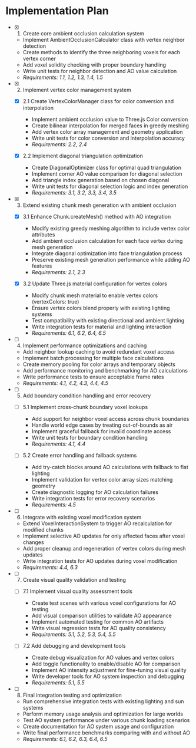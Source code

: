 # Implementation Plan

- [x] 1. Create core ambient occlusion calculation system





  - Implement AmbientOcclusionCalculator class with vertex neighbor detection
  - Create methods to identify the three neighboring voxels for each vertex corner
  - Add voxel solidity checking with proper boundary handling
  - Write unit tests for neighbor detection and AO value calculation
  - _Requirements: 1.1, 1.2, 1.3, 1.4, 1.5_

- [x] 2. Implement vertex color management system




  - [x] 2.1 Create VertexColorManager class for color conversion and interpolation


    - Implement ambient occlusion value to Three.js Color conversion
    - Create bilinear interpolation for merged faces in greedy meshing
    - Add vertex color array management and geometry application
    - Write unit tests for color conversion and interpolation accuracy
    - _Requirements: 2.2, 2.4_

  - [x] 2.2 Implement diagonal triangulation optimization


    - Create DiagonalOptimizer class for optimal quad triangulation
    - Implement corner AO value comparison for diagonal selection
    - Add triangle index generation based on chosen diagonal
    - Write unit tests for diagonal selection logic and index generation
    - _Requirements: 3.1, 3.2, 3.3, 3.4, 3.5_

- [x] 3. Extend existing chunk mesh generation with ambient occlusion





  - [x] 3.1 Enhance Chunk.createMesh() method with AO integration


    - Modify existing greedy meshing algorithm to include vertex color attributes
    - Add ambient occlusion calculation for each face vertex during mesh generation
    - Integrate diagonal optimization into face triangulation process
    - Preserve existing mesh generation performance while adding AO features
    - _Requirements: 2.1, 2.3_

  - [x] 3.2 Update Three.js material configuration for vertex colors


    - Modify chunk mesh material to enable vertex colors (vertexColors: true)
    - Ensure vertex colors blend properly with existing lighting systems
    - Test compatibility with existing directional and ambient lighting
    - Write integration tests for material and lighting interaction
    - _Requirements: 6.1, 6.2, 6.4, 6.5_

- [ ] 4. Implement performance optimizations and caching
  - Add neighbor lookup caching to avoid redundant voxel access
  - Implement batch processing for multiple face calculations
  - Create memory pooling for color arrays and temporary objects
  - Add performance monitoring and benchmarking for AO calculations
  - Write performance tests to ensure acceptable frame rates
  - _Requirements: 4.1, 4.2, 4.3, 4.4, 4.5_

- [ ] 5. Add boundary condition handling and error recovery
  - [ ] 5.1 Implement cross-chunk boundary voxel lookups
    - Add support for neighbor voxel access across chunk boundaries
    - Handle world edge cases by treating out-of-bounds as air
    - Implement graceful fallback for invalid coordinate access
    - Write unit tests for boundary condition handling
    - _Requirements: 4.1, 4.4_

  - [ ] 5.2 Create error handling and fallback systems
    - Add try-catch blocks around AO calculations with fallback to flat lighting
    - Implement validation for vertex color array sizes matching geometry
    - Create diagnostic logging for AO calculation failures
    - Write integration tests for error recovery scenarios
    - _Requirements: 4.5_

- [ ] 6. Integrate with existing voxel modification system
  - Extend VoxelInteractionSystem to trigger AO recalculation for modified chunks
  - Implement selective AO updates for only affected faces after voxel changes
  - Add proper cleanup and regeneration of vertex colors during mesh updates
  - Write integration tests for AO updates during voxel modification
  - _Requirements: 4.4, 6.3_

- [ ] 7. Create visual quality validation and testing
  - [ ] 7.1 Implement visual quality assessment tools
    - Create test scenes with various voxel configurations for AO testing
    - Add visual comparison utilities to validate AO appearance
    - Implement automated testing for common AO artifacts
    - Write visual regression tests for AO quality consistency
    - _Requirements: 5.1, 5.2, 5.3, 5.4, 5.5_

  - [ ] 7.2 Add debugging and development tools
    - Create debug visualization for AO values and vertex colors
    - Add toggle functionality to enable/disable AO for comparison
    - Implement AO intensity adjustment for fine-tuning visual quality
    - Write developer tools for AO system inspection and debugging
    - _Requirements: 5.1, 5.5_

- [ ] 8. Final integration testing and optimization
  - Run comprehensive integration tests with existing lighting and sun systems
  - Perform memory usage analysis and optimization for large worlds
  - Test AO system performance under various chunk loading scenarios
  - Create documentation for AO system usage and configuration
  - Write final performance benchmarks comparing with and without AO
  - _Requirements: 6.1, 6.2, 6.3, 6.4, 6.5_